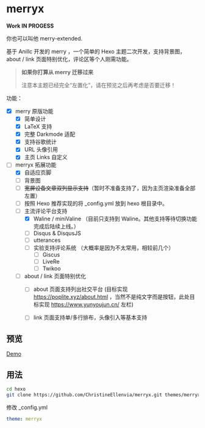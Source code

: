 # merryx

**Work IN PROGESS**

你也可以叫他 merry-extended.

基于 Anillc 开发的 merry ，一个简单的 Hexo 主题二次开发，支持背景图， about / link 页面特别优化，评论区等个人刚需功能。

> **如果你打算从 merry 迁移过来**
>
> 注意本主题已经完全“左置化”<!--我做出了一个违背祖宗的决定.gif-->，请在预览之后再考虑是否要迁移！

功能：

- [x] merry 原版功能
    - [x] 简单设计
    - [x] LaTeX 支持 <!--不是我说 这真的不是从 NeXT Computers Inc. 学的？-->
    - [x] 完整 Darkmode 适配
    - [x] 支持谷歌统计
    - [x] URL 头像引用
    - [x] 主页 Links 自定义
- [ ] merryx 拓展功能
    - [x] 自适应页脚
    - [ ] 背景图
    - [ ] ~~宽屏设备文章双列显示支持~~（暂时不准备支持了，因为主页渲染准备全部左置）
    - [ ] 按照 Hexo 推荐实现的将 _config.yml 放到 hexo 根目录中。
    - [ ] 主流评论平台支持
        - [x] Waline / miniValine （目前只支持到 Waline。其他支持等待切换功能完成后陆续上线。）<!--Why not Valine? https://yun.yunyoujun.cn/guide/third-party-support.html#valine -->
        - [ ] Disqus & DisqusJS
        - [ ] utterances
        - [ ] 实验支持评论系统 （大概率是因为不太常用，相较前几个）
            - [ ] Giscus
            - [ ] LiveRe
            - [ ] Twikoo
    - [ ] about / link 页面特别优化
        - [ ] about 页面支持列出社交平台 (目标实现 https://poplite.xyz/about.html ，当然不是纯文字而是按钮，此处目标实现 https://www.yunyoujun.cn/ 左栏)
        - [ ] link 页面支持单/多行排布，头像引入等基本支持


<!--Christine Ellenvia, [2022/7/3 B9:32]
tmd 我感觉我给自己挖了个巨坑

千畔, [2022/7/3 B9:34]
加油（-->

## 预览

[Demo](https://blogs.christine.pp.ua)

## 用法  

```bash
cd hexo
git clone https://github.com/ChristineEllenvia/merryx.git themes/merryx
```

修改 \_config.yml  

```yml
theme: merryx
```
